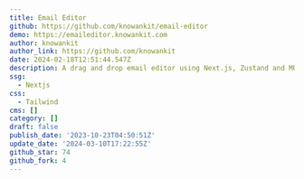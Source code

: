 ```yaml
---
title: Email Editor
github: https://github.com/knowankit/email-editor
demo: https://emaileditor.knowankit.com
author: knowankit
author_link: https://github.com/knowankit
date: 2024-02-18T12:51:44.547Z
description: A drag and drop email editor using Next.js, Zustand and MUI
ssg:
  - Nextjs
css:
  - Tailwind
cms: []
category: []
draft: false
publish_date: '2023-10-23T04:50:51Z'
update_date: '2024-03-10T17:22:55Z'
github_star: 74
github_fork: 4
---
```

